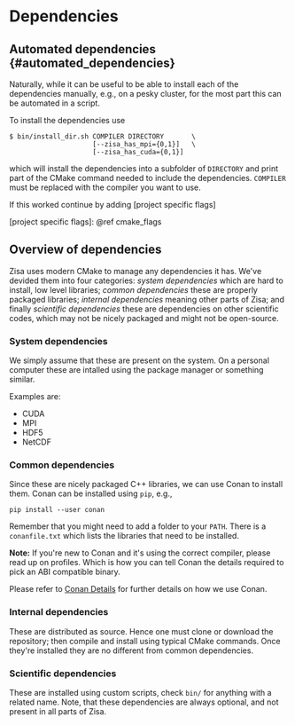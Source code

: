 # Dependencies
## Automated dependencies                              {#automated_dependencies}
Naturally, while it can be useful to be able to install each of the
dependencies manually, e.g., on a pesky cluster, for the most part this can be
automated in a script.

To install the dependencies use

    $ bin/install_dir.sh COMPILER DIRECTORY       \
                         [--zisa_has_mpi={0,1}]   \
                         [--zisa_has_cuda={0,1}]

which will install the dependencies into a subfolder of `DIRECTORY` and print
part of the CMake command needed to include the dependencies. `COMPILER` must
be replaced with the compiler you want to use.

If this worked continue by adding [project specific flags]

[project specific flags]: @ref cmake_flags

## Overview of dependencies
Zisa uses modern CMake to manage any dependencies it has. We've devided them
into four categories: *system dependencies* which are hard to install, low
level libraries; *common dependencies* these are properly packaged libraries;
*internal dependencies* meaning other parts of Zisa; and finally *scientific
dependencies* these are dependencies on other scientific codes, which may not
be nicely packaged and might not be open-source.

### System dependencies
We simply assume that these are present on the system. On a personal computer
these are intalled using the package manager or something similar.

Examples are:
  * CUDA
  * MPI
  * HDF5
  * NetCDF


### Common dependencies
Since these are nicely packaged C++ libraries, we can use Conan to install
them. Conan can be installed using `pip`, e.g.,

    pip install --user conan

Remember that you might need to add a folder to your `PATH`. There is a
`conanfile.txt` which lists the libraries that need to be installed.

**Note:** If you're new to Conan and it's using the correct compiler, please read
up on profiles. Which is how you can tell Conan the details required to pick an
ABI compatible binary.

Please refer to [Conan Details] for further details on how we use Conan.

[Conan Details]: conan.md

### Internal dependencies
These are distributed as source. Hence one must clone or download the
repository; then compile and install using typical CMake commands. Once they're
installed they are no different from common dependencies.

### Scientific dependencies
These are installed using custom scripts, check `bin/` for anything with a
related name. Note, that these dependencies are always optional, and not present
in all parts of Zisa.

